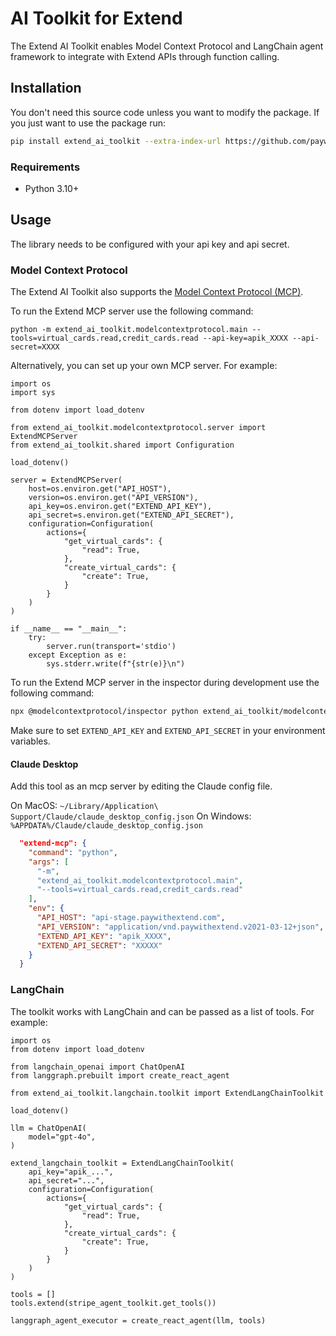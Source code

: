 # AI Toolkit for Extend

The Extend AI Toolkit enables Model Context Protocol and LangChain agent framework to integrate with Extend APIs
through function calling.

## Installation

You don't need this source code unless you want to modify the package. If you just
want to use the package run:

```sh
pip install extend_ai_toolkit --extra-index-url https://github.com/paywithextend/extend-ai-toolkit/releases/download/v0.1.0/extend_ai_toolkit-0.1.0-py3-none-any.whl
```

### Requirements

- Python 3.10+

## Usage

The library needs to be configured with your api key and api secret.

### Model Context Protocol

The Extend AI Toolkit also supports the [Model Context Protocol (MCP)](https://modelcontextprotocol.com/).

To run the Extend MCP server use the following command:

```
python -m extend_ai_toolkit.modelcontextprotocol.main --tools=virtual_cards.read,credit_cards.read --api-key=apik_XXXX --api-secret=XXXX
```

Alternatively, you can set up your own MCP server. For example:

```
import os
import sys

from dotenv import load_dotenv

from extend_ai_toolkit.modelcontextprotocol.server import ExtendMCPServer
from extend_ai_toolkit.shared import Configuration

load_dotenv()

server = ExtendMCPServer(
    host=os.environ.get("API_HOST"),
    version=os.environ.get("API_VERSION"),
    api_key=os.environ.get("EXTEND_API_KEY"),
    api_secret=s.environ.get("EXTEND_API_SECRET"),
    configuration=Configuration(
        actions={
            "get_virtual_cards": {
                "read": True,
            },
            "create_virtual_cards": {
                "create": True,
            }
        }
    )
)

if __name__ == "__main__":
    try:
        server.run(transport='stdio')
    except Exception as e:
        sys.stderr.write(f"{str(e)}\n")
```

To run the Extend MCP server in the inspector during development use the following command:

```bash
npx @modelcontextprotocol/inspector python extend_ai_toolkit/modelcontextprotocol/main.py --tools=virtual_cards.read,credit_cards.read
```

Make sure to set `EXTEND_API_KEY` and `EXTEND_API_SECRET` in your environment variables.

#### Claude Desktop

Add this tool as an mcp server by editing the Claude config file.

On MacOS: `~/Library/Application\ Support/Claude/claude_desktop_config.json`
On Windows: `%APPDATA%/Claude/claude_desktop_config.json`

```json
  "extend-mcp": {
    "command": "python",
    "args": [
      "-m",
      "extend_ai_toolkit.modelcontextprotocol.main",
      "--tools=virtual_cards.read,credit_cards.read"
    ],
    "env": {
      "API_HOST": "api-stage.paywithextend.com",
      "API_VERSION": "application/vnd.paywithextend.v2021-03-12+json",
      "EXTEND_API_KEY": "apik_XXXX",
      "EXTEND_API_SECRET": "XXXXX"
    }
  }
```

### LangChain

The toolkit works with LangChain and can be passed as a list of tools. For example:

```
import os
from dotenv import load_dotenv

from langchain_openai import ChatOpenAI
from langgraph.prebuilt import create_react_agent

from extend_ai_toolkit.langchain.toolkit import ExtendLangChainToolkit

load_dotenv()

llm = ChatOpenAI(
    model="gpt-4o",
)

extend_langchain_toolkit = ExtendLangChainToolkit(
    api_key="apik_...",
    api_secret="...",
    configuration=Configuration(
        actions={
            "get_virtual_cards": {
                "read": True,
            },
            "create_virtual_cards": {
                "create": True,
            }
        }
    )
)

tools = []
tools.extend(stripe_agent_toolkit.get_tools())

langgraph_agent_executor = create_react_agent(llm, tools)
```
